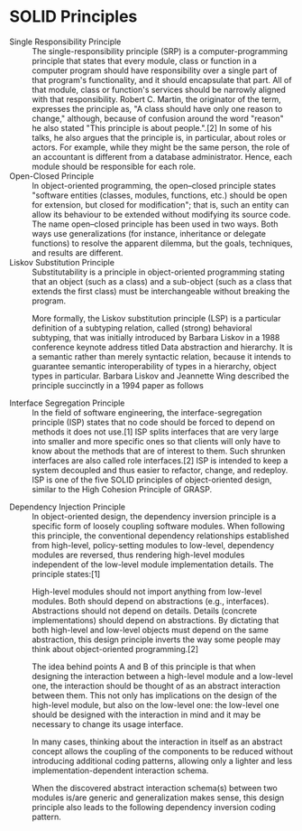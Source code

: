 # SOLID Principles

<dl>
  <dt>Single Responsibility Principle</dt>
  <dd>The single-responsibility principle (SRP) is a computer-programming principle that states that every module, class or function in a computer program should have responsibility over a single part of that program's functionality, and it should encapsulate that part. All of that module, class or function's services should be narrowly aligned with that responsibility.
  Robert C. Martin, the originator of the term, expresses the principle as, "A class should have only one reason to change," although, because of confusion around the word "reason" he also stated "This principle is about people.".[2] In some of his talks, he also argues that the principle is, in particular, about roles or actors. For example, while they might be the same person, the role of an accountant is different from a database administrator. Hence, each module should be responsible for each role.
  </dd>

  <dt>Open-Closed Principle</dt>
  <dd>In object-oriented programming, the open–closed principle states "software entities (classes, modules, functions, etc.) should be open for extension, but closed for modification"; that is, such an entity can allow its behaviour to be extended without modifying its source code.
    The name open–closed principle has been used in two ways. Both ways use generalizations (for instance, inheritance or delegate functions) to resolve the apparent dilemma, but the goals, techniques, and results are different.
  </dd>

  <dt>Liskov Substitution Principle</dt>
  <dd>Substitutability is a principle in object-oriented programming stating that an object (such as a class) and a sub-object (such as a class that extends the first class) must be interchangeable without breaking the program.

More formally, the Liskov substitution principle (LSP) is a particular definition of a subtyping relation, called (strong) behavioral subtyping, that was initially introduced by Barbara Liskov in a 1988 conference keynote address titled Data abstraction and hierarchy. It is a semantic rather than merely syntactic relation, because it intends to guarantee semantic interoperability of types in a hierarchy, object types in particular. Barbara Liskov and Jeannette Wing described the principle succinctly in a 1994 paper as follows
  </dd>

  <dt>Interface Segregation Principle</dt>
  <dd>In the field of software engineering, the interface-segregation principle (ISP) states that no code should be forced to depend on methods it does not use.[1] ISP splits interfaces that are very large into smaller and more specific ones so that clients will only have to know about the methods that are of interest to them. Such shrunken interfaces are also called role interfaces.[2] ISP is intended to keep a system decoupled and thus easier to refactor, change, and redeploy. ISP is one of the five SOLID principles of object-oriented design, similar to the High Cohesion Principle of GRASP.
  </dd>

</dl>

<dt>Dependency Injection Principle</dt>
  <dd>In object-oriented design, the dependency inversion principle is a specific form of loosely coupling software modules. When following this principle, the conventional dependency relationships established from high-level, policy-setting modules to low-level, dependency modules are reversed, thus rendering high-level modules independent of the low-level module implementation details. The principle states:[1]

High-level modules should not import anything from low-level modules. Both should depend on abstractions (e.g., interfaces).
Abstractions should not depend on details. Details (concrete implementations) should depend on abstractions.
By dictating that both high-level and low-level objects must depend on the same abstraction, this design principle inverts the way some people may think about object-oriented programming.[2]

The idea behind points A and B of this principle is that when designing the interaction between a high-level module and a low-level one, the interaction should be thought of as an abstract interaction between them. This not only has implications on the design of the high-level module, but also on the low-level one: the low-level one should be designed with the interaction in mind and it may be necessary to change its usage interface.

In many cases, thinking about the interaction in itself as an abstract concept allows the coupling of the components to be reduced without introducing additional coding patterns, allowing only a lighter and less implementation-dependent interaction schema.

When the discovered abstract interaction schema(s) between two modules is/are generic and generalization makes sense, this design principle also leads to the following dependency inversion coding pattern.
  </dd>

</dl>


